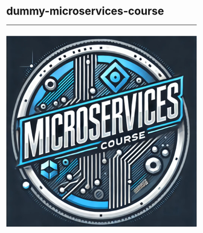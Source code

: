 #  dummy-microservices-course

---------------------------------------------------------------------
![img.png](img.png)
---------------------------------------------------------------------
